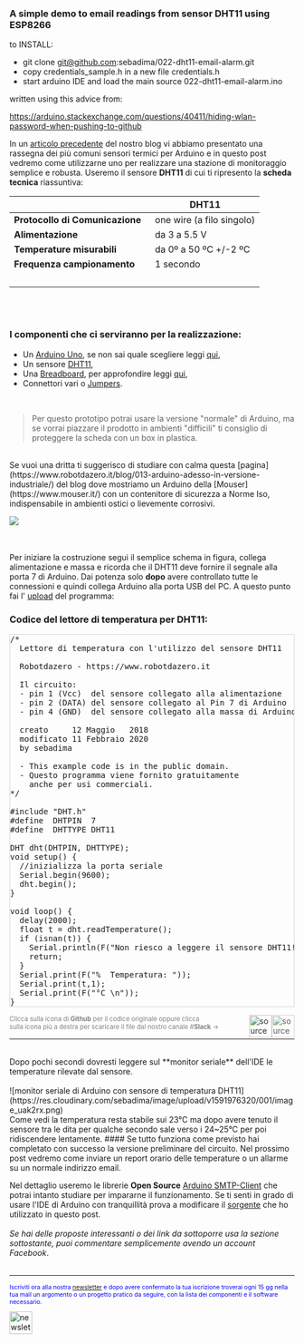 
### A simple  demo to email readings from sensor DHT11 using ESP8266

to INSTALL:

* git clone git@github.com:sebadima/022-dht11-email-alarm.git
* copy credentials_sample.h in a new file credentials.h
* start arduino IDE and load the main source  022-dht11-email-alarm.ino

written using this advice from:

https://arduino.stackexchange.com/questions/40411/hiding-wlan-password-when-pushing-to-github

In un [articolo precedente](https://www.robotdazero.it/blog/018-i-migliori-sensori-di-temperatura-per-il-tuo-robot/) del nostro blog vi abbiamo presentato una rassegna dei più comuni sensori termici per Arduino e in questo post vedremo come utilizzarne uno per realizzare una stazione di monitoraggio semplice e robusta.
Useremo il sensore **DHT11** di cui ti ripresento la **scheda tecnica** riassuntiva: 





|                            | **DHT11**                                                                                                                                                |
| -------------------------- | -------------------------------------------------------------------------------------------------------------------------------------------------------- |
| **Protocollo di Comunicazione** &nbsp;|  one wire (a filo singolo)                                                                                                                                                 |
| **Alimentazione**     | da 3 a 5.5 V                                                                                                                                               |
| **Temperature misurabili**      | da 0º a 50 ºC +/-2 ºC                                                                                                                                       |
| **Frequenza campionamento**        | 1 secondo                                                                                                                                                 |
<br>                                                                        |
<br>
<br>

### I componenti che ci serviranno per la realizzazione:

- Un [Arduino Uno](https://www.amazon.it/s?k=arduino&__mk_it_IT=%C3%85M%C3%85%C5%BD%C3%95%C3%91&ref=nb_sb_noss_1), se non sai quale scegliere leggi [qui](https://www.robotdazero.it/blog/009-la-guida-definitiva-per-scegliere-il-tuo-arduino/),
- Un sensore [DHT11](https://www.amazon.it/s?k=DHT11&__mk_it_IT=%C3%85M%C3%85%C5%BD%C3%95%C3%91&ref=nb_sb_noss_2),
- Una [Breadboard](https://www.amazon.it/s?k=breadboard+arduino&__mk_it_IT=%C3%85M%C3%85%C5%BD%C3%95%C3%91&crid=1NVTYI16ZUH03&sprefix=brea%2Caps%2C209&ref=nb_sb_ss_i_3_4), per approfondire leggi [qui](https://www.robotdazero.it/blog/008-iniziare-con-le-bredboard/),
- Connettori vari o [Jumpers](https://www.amazon.it/s?k=jumper+arduino&__mk_it_IT=%C3%85M%C3%85%C5%BD%C3%95%C3%91&ref=nb_sb_noss_1).

<br>

> Per questo prototipo potrai usare la versione "normale" di Arduino, ma se vorrai piazzare il prodotto in ambienti "difficili" ti consiglio di proteggere la scheda con un box in plastica. 


<br>
Se vuoi una dritta ti suggerisco di studiare con calma questa [pagina](https://www.robotdazero.it/blog/013-arduino-adesso-in-versione-industriale/) del blog dove mostriamo un Arduino della  [Mouser](https://www.mouser.it/) con un contenitore di sicurezza a Norme Iso, indispensabile in ambienti ostici o lievemente corrosivi.

<br>

![](https://res.cloudinary.com/sebadima/image/upload/v1591736591/001/DHT22_20Design_bb_dfydiv.jpg)

<br><br>
Per iniziare la costruzione segui il semplice schema in figura, collega alimentazione e massa e ricorda che il DHT11 deve fornire il segnale alla porta 7 di Arduino. Dai potenza solo **dopo** avere controllato tutte le connessioni e quindi collega Arduino alla porta USB del PC. A questo punto fai l' [upload](https://www.robotdazero.it/blog/004-come-installare-ide-di-arduino/) del programma:



### Codice del lettore di temperatura per DHT11:

<pre  class="prettyprint linenums" style="border:1px solid #d6d4d4;" >
/* 
  Lettore di temperatura con l'utilizzo del sensore DHT11
  
  Robotdazero - https://www.robotdazero.it
    
  Il circuito:
  - pin 1 (Vcc)  del sensore collegato alla alimentazione
  - pin 2 (DATA) del sensore collegato al Pin 7 di Arduino
  - pin 4 (GND)  del sensore collegato alla massa di Arduino
  
  creato     12 Maggio   2018
  modificato 11 Febbraio 2020
  by sebadima 

  - This example code is in the public domain.
  - Questo programma viene fornito gratuitamente 
    anche per usi commerciali.
*/

#include "DHT.h"
#define  DHTPIN  7
#define  DHTTYPE DHT11   

DHT dht(DHTPIN, DHTTYPE);
void setup() {
  //inizializza la porta seriale
  Serial.begin(9600);
  dht.begin();
}

void loop() {
  delay(2000);
  float t = dht.readTemperature();
  if (isnan(t)) {
    Serial.println(F("Non riesco a leggere il sensore DHT11!"));
    return;
  }
  Serial.print(F("%  Temperatura: "));
  Serial.print(t,1);
  Serial.print(F("°C \n"));
}
</pre>


<p>
    <a href="rda0-020.ino">
      <p>
        <img src="https://res.cloudinary.com/sebadima/image/upload/v1583583247/001/web-slack-icon_n1ti3k.png" alt="source" style="border:px solid red;float:right;width:40px;height:40px; opacity: 0.70;">
      </p>
    </a>
    <a href="https://gist.githubusercontent.com/sebadima/1f56e566001a296224cecdc20df6d6e0/raw/215fe1e0f5564dacfccc976c45edeb426202b9df/020-001.ino">
      <p>
        <img src="https://res.cloudinary.com/sebadima/image/upload/v1583582469/001/web-github-icon_q6ty4o.png" alt="source" style="border:px solid red;float:right;width:40px;height:40px; opacity: 0.90;">
      </p>
    </a>
    <p style="color:gray; font-size: 80%;">Clicca sulla icona di <strong>Github</strong> per il codice originale oppure clicca  <br> sulla icona più a destra per scaricare il file dal nostro canale #<strong>Slack</strong> →
    </p>
  
</p>

---

<br> 
Dopo pochi secondi dovresti leggere sul **monitor seriale** dell'IDE le temperature rilevate dal sensore. 
</br>
</br>
![monitor seriale di Arduino con sensore di temperatura DHT11](https://res.cloudinary.com/sebadima/image/upload/v1591976320/001/image_uak2rx.png)
</br>
Come vedi la temperatura resta stabile sui 23°C ma dopo avere tenuto il sensore tra le dita per qualche secondo sale verso i 24~25°C per poi ridiscendere lentamente.
#### Se tutto funziona come previsto hai completato con successo la versione preliminare del circuito. Nel prossimo post vedremo come inviare un report orario delle temperature o un allarme su un normale indirizzo email.

Nel dettaglio useremo le librerie **Open Source** [Arduino SMTP-Client](https://github.com/gregington/SMTPClient) che potrai intanto studiare per impararne il funzionamento. Se ti senti in grado di usare l'IDE di Arduino con tranquillità prova a modificare il [sorgente](https://gist.githubusercontent.com/sebadima/1f56e566001a296224cecdc20df6d6e0/raw/215fe1e0f5564dacfccc976c45edeb426202b9df/020-001.ino) che ho utilizzato in questo post. 
<br>
<br>
*Se hai delle proposte interessanti o dei link da sottoporre usa la sezione sottostante, puoi commentare semplicemente avendo un account Facebook*.
<br>
<br>


________________________________

<p style="color:blue; font-size: 75%;">Iscriviti ora alla nostra <a href="https://landing.mailerlite.com/webforms/landing/k3h6p4">newsletter</a> e dopo avere confermato la tua iscrizione troverai ogni 15 gg  nella tua mail un argomento o un progetto pratico da seguire, con la lista dei componenti e il software necessario.</p>
<a href="https://landing.mailerlite.com/webforms/landing/k3h6p4">
<img border="0" alt="newsletter" src="https://res.cloudinary.com/sebadima/image/upload/v1582382998/001/undefined_cbfthe.png" width="40" height="40">
</a>

<div id="fb-root"></div>
<script async defer crossorigin="anonymous" src="https://connect.facebook.net/it_IT/sdk.js#xfbml=1&version=v6.0&appId=1076012199108553&autoLogAppEvents=1"></script>
<div class="fb-comments" data-href="https://www.robotdazero.it/blog/020-come-leggere-la-temperatura-ambientale-con-arduino/" data-width="" data-numposts="5"></div>

